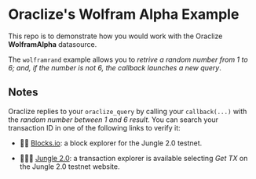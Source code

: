 # Oraclize's Wolfram Alpha Example

This repo is to demonstrate how you would work with the Oraclize **WolframAlpha** datasource.

The `wolframrand` example allows you to *retrive a random number from 1 to 6; and, if the number is
not 6, the callback launches a new query*.

## Notes

Oraclize replies to your `oraclize_query` by calling your `callback(...)` with the *random number between 1 and 6 result*.
You can search your transaction ID in one of the following links to verify it:

* :mag_right::ledger: [Blocks.io](https://jungle.bloks.io/): a block explorer for the Jungle 2.0 testnet.

* :palm_tree::lion::palm_tree: [Jungle 2.0](https://monitor.jungletestnet.io/#home): a transaction explorer is available selecting *Get TX* on the Jungle 2.0 testnet website.
